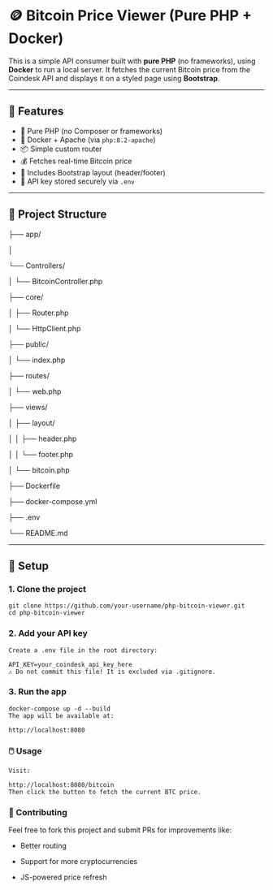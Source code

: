 # 🪙 Bitcoin Price Viewer (Pure PHP + Docker)

This is a simple API consumer built with **pure PHP** (no frameworks), using **Docker** to run a local server. It fetches the current Bitcoin price from the Coindesk API and displays it on a styled page using **Bootstrap**.

---

## 🚀 Features

- 🐘 Pure PHP (no Composer or frameworks)
- 🐳 Docker + Apache (via `php:8.2-apache`)
- 📦 Simple custom router
- 💰 Fetches real-time Bitcoin price
- 🎨 Includes Bootstrap layout (header/footer)
- 🔐 API key stored securely via `.env`

---

## 📂 Project Structure

 ├── app/ 

  │

  └── Controllers/

  │ └── BitcoinController.php 

  ├── core/ 

  │ ├── Router.php 

  │ └── HttpClient.php 

  ├── public/ 

  │ └── index.php 

  ├── routes/ 

  │ └── web.php 

  ├── views/ 

  │ ├── layout/ 

  │ │ ├── header.php 

  │ │ └── footer.php 

  │ └── bitcoin.php 

  ├── Dockerfile 

  ├── docker-compose.yml 

  ├── .env 

  └── README.md




---

## 🔧 Setup

### 1. Clone the project

```
git clone https://github.com/your-username/php-bitcoin-viewer.git
cd php-bitcoin-viewer
```
### 2. Add your API key
```
Create a .env file in the root directory:

API_KEY=your_coindesk_api_key_here
⚠️ Do not commit this file! It is excluded via .gitignore.
```
### 3. Run the app
```
docker-compose up -d --build
The app will be available at:

http://localhost:8080
```
### 🖱️ Usage
```
Visit:

http://localhost:8080/bitcoin
Then click the button to fetch the current BTC price.
```
### 🤝 Contributing
Feel free to fork this project and submit PRs for improvements like:

- Better routing

- Support for more cryptocurrencies

- JS-powered price refresh
